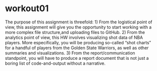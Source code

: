 # workout01
The purpose of this assignment is threefold: 1) From the logistical point of view, this assignment will give you the opportunity to start working with a more complex file structure,and uploading files to GitHub. 2) From the analytics point of view, this HW involves visualizing shot data of NBA players. More especifically, you will be producing so-called “shot
charts” for a handful of players from the Golden State Warriors, as well as other summaries and visualizations. 3) From the report/communication standpoint, you will have to produce a report document that is not just a boring list of code-and-output without a narrative.